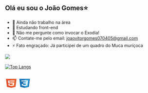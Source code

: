 ## Olá eu sou o João Gomes⭐

- 🔭 Ainda não trabalho na área
- 🌱 Estudando front-end
- 💬 Não me pergunte como invocar o Exodia!
- 📫 Contate-me pelo email: joaovitorgomes070405@gmail.com
- ⚡ Fato engraçado: Já participei de um quadro do Muca muriçoca
<picture>
  <source
    srcset="https://github-readme-stats.vercel.app/api?username=JotaDev007&show_icons=true&theme=dark"
    media="(prefers-color-scheme: dark)"
  />
  <source
    srcset="https://github-readme-stats.vercel.app/api?username=JotaDev007&show_icons=true"
    media="(prefers-color-scheme: light), (prefers-color-scheme: no-preference)"
  />
  <img src="https://github-readme-stats.vercel.app/api?username=JotaDev007&show_icons=true" />
</picture>

[![Top Langs](https://github-readme-stats.vercel.app/api/top-langs/?username=JotaDev007)](https://github.com/JotaDev007/github-readme-stats)

<div style="display: inline_block"><br>
  <img align="center" alt="Rafa-HTML" height="30" width="40" src="https://raw.githubusercontent.com/devicons/devicon/master/icons/html5/html5-original.svg">
  <img align="center" alt="Rafa-CSS" height="30" width="40" src="https://raw.githubusercontent.com/devicons/devicon/master/icons/css3/css3-original.svg">
</div>
          
          
